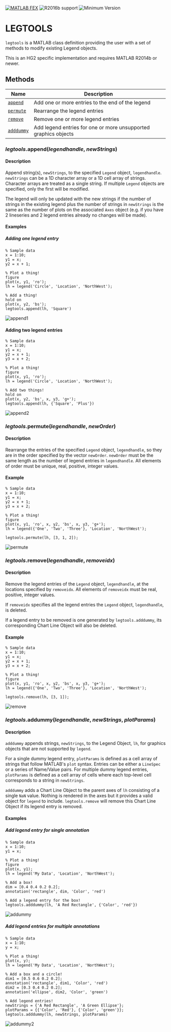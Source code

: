 [![MATLAB FEX](https://img.shields.io/badge/MATLAB%20FEX-legtools-brightgreen.svg)](http://www.mathworks.com/matlabcentral/fileexchange/57241-hg2-legend-tools) ![R2016b support](https://img.shields.io/badge/supports-R2016b%20(v9.1)-brightgreen.svg) ![Minimum Version](https://img.shields.io/badge/requires-R2014b%20(v8.4)-orange.svg)

# LEGTOOLS
`legtools` is a MATLAB class definition providing the user with a set of methods to modify existing Legend objects.

This is an HG2 specific implementation and requires MATLAB R2014b or newer.

## Methods
Name | Description
----------|--------------
[`append`](#append) | Add one or more entries to the end of the legend  
[`permute`](#permute) | Rearrange the legend entries  
[`remove`](#remove) | Remove one or more legend entries
[`adddummy`](#adddummy) | Add legend entries for one or more unsupported graphics objects

<a name="append"></a>
### *legtools*.**append**(*legendhandle*, *newStrings*)
#### Description
Append string(s), `newStrings`, to the specified `Legend` object, `legendhandle`. `newStrings` can be a 1D character array or a 1D cell array of strings. Character arrays are treated as a single string. If multiple `Legend` objects are specified, only the first will be modified.

The legend will only be updated with the new strings if the number of strings in the existing legend plus the number of strings in `newStrings` is the same as the number of plots on the associated `Axes` object (e.g. if you have 2 lineseries and 2 legend entries already no changes will be made).

#### Examples
##### Adding one legend entry
    % Sample data
    x = 1:10;
    y1 = x;
    y2 = x + 1;

    % Plot a thing!
    figure
    plot(x, y1, 'ro');
    lh = legend('Circle', 'Location', 'NorthWest');

    % Add a thing!
    hold on
    plot(x, y2, 'bs');
    legtools.append(lh, 'Square')

![append1](https://github.com/sco1/sco1.github.io/blob/master/legtools/append1.png)

#### Adding two legend entries

    % Sample data
    x = 1:10;
    y1 = x;
    y2 = x + 1;
    y3 = x + 2;

    % Plot a thing!
    figure
    plot(x, y1, 'ro');
    lh = legend('Circle', 'Location', 'NorthWest');

    % Add two things!
    hold on
    plot(x, y2, 'bs', x, y3, 'g+');
    legtools.append(lh, {'Square', 'Plus'})

![append2](https://github.com/sco1/sco1.github.io/blob/master/legtools/append2.png)

<a name="permute"></a>
### *legtools*.**permute**(*legendhandle*, *newOrder*)
#### Description
Rearrange the entries of the specified `Legend` object, `legendhandle`, so they are in the order specified by the vector `newOrder`. `newOrder` must be the same length as the number of legend entries in `legendhandle`. All elements of order must be unique, real, positive, integer values.

#### Example
    % Sample data
    x = 1:10;
    y1 = x;
    y2 = x + 1;
    y3 = x + 2;

    % Plot a thing!
    figure
    plot(x, y1, 'ro', x, y2, 'bs', x, y3, 'g+');
    lh = legend({'One', 'Two', 'Three'}, 'Location', 'NorthWest');

    legtools.permute(lh, [3, 1, 2]);

![permute](https://github.com/sco1/sco1.github.io/blob/master/legtools/permute.png)

<a name="remove"></a>
### *legtools*.**remove**(*legendhandle*, *removeidx*)
#### Description            
Remove the legend entries of the `Legend` object, `legendhandle`, at the locations specified by `removeidx`. All elements of `removeidx` must be real, positive, integer values.

If `removeidx` specifies all the legend entries the `Legend` object, `legendhandle`, is deleted.

If a legend entry to be removed is one generated by `legtools.adddummy`, its corresponding Chart Line Object will also be deleted.

#### Example
    % Sample data
    x = 1:10;
    y1 = x;
    y2 = x + 1;
    y3 = x + 2;

    % Plot a thing!
    figure
    plot(x, y1, 'ro', x, y2, 'bs', x, y3, 'g+');
    lh = legend({'One', 'Two', 'Three'}, 'Location', 'NorthWest');

    legtools.remove(lh, [3, 1]);

![remove](https://github.com/sco1/sco1.github.io/blob/master/legtools/remove.png)

<a name="adddummy"></a>
### *legtools*.**addummy**(*legendhandle*, *newStrings*, *plotParams*)
#### Description
`adddummy` appends strings, `newStrings`, to the Legend Object, `lh`, for graphics objects that are not supported by `legend`.

For a single dummy legend entry, `plotParams` is defined as a cell array of strings that follow MATLAB's `plot` syntax. Entries can be either a `LineSpec` or a series of Name/Value pairs. For multiple dummy legend entries, `plotParams` is  defined as a cell array of cells where each top-level cell corresponds to a string in `newStrings`.

`adddummy` adds a Chart Line Object to the parent axes of `lh` consisting of a single `NaN` value. Nothing is rendered in the axes but it provides a valid object for `legend` to include. `legtools.remove` will remove this Chart Line Object if its legend entry is removed.


#### Examples
##### Add legend entry for single annotation
    % Sample data
    x = 1:10;
    y1 = x;

    % Plot a thing!
    figure
    plot(x, y1);
    lh = legend('My Data', 'Location', 'NorthWest');

    % Add a box!
    dim = [0.4 0.4 0.2 0.2];
    annotation('rectangle', dim, 'Color', 'red')

    % Add a legend entry for the box!
    legtools.adddummy(lh, 'A Red Rectangle', {'Color', 'red'})

![addummy](https://github.com/sco1/sco1.github.io/blob/master/legtools/adddummy.png)

##### Add legend entries for multiple annotations

    % Sample data
    x = 1:10;
    y = x;

    % Plot a thing!
    plot(x, y);
    lh = legend('My Data', 'Location', 'NorthWest');

    % Add a box and a circle!
    dim1 = [0.5 0.6 0.2 0.2];
    annotation('rectangle', dim1, 'Color', 'red')
    dim2 = [0.3 0.4 0.2 0.2];
    annotation('ellipse', dim2, 'Color', 'green')

    % Add legend entries!
    newStrings = {'A Red Rectangle', 'A Green Ellipse'};
    plotParams = {{'Color', 'Red'}, {'Color', 'green'}};
    legtools.adddummy(lh, newStrings, plotParams)

![addummy2](https://github.com/sco1/sco1.github.io/blob/master/legtools/adddummy2.png)
